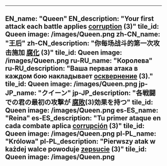 ---

EN_name: "Queen"
EN_description: "Your first attack each battle applies  <u>corruption</u> (3)"
tile_id: Queen
image: /images/Queen.png
zh-CN_name: "王后"
zh-CN_description: "你每场战斗的第一次攻击施加 <u>腐化</u> (3)"
tile_id: Queen
image: /images/Queen.png
ru-RU_name: "Королева"
ru-RU_description: "Ваша первая атака в каждом бою накладывает  <u>осквернение</u> (3)."
tile_id: Queen
image: /images/Queen.png
jp-JP_name: "クイーン"
jp-JP_description: "各戦闘での君の最初の攻撃が <u>腐敗</u>(3)効果を持つ"
tile_id: Queen
image: /images/Queen.png
es-ES_name: "Reina"
es-ES_description: "Tu primer ataque en cada combate aplica  <u>corrupción</u> (3)"
tile_id: Queen
image: /images/Queen.png
pl-PL_name: "Królowa"
pl-PL_description: "Pierwszy atak w każdej walce powoduje  <u>zepsucie</u> (3)"
tile_id: Queen
image: /images/Queen.png
---